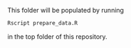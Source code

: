 This folder will be populated by running
```bash
Rscript prepare_data.R
```
in the top folder of this repository.
